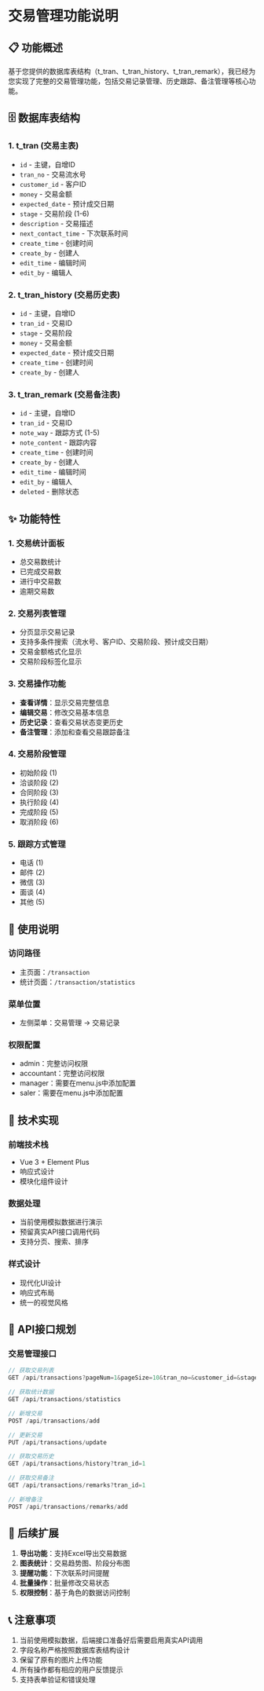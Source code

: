 # 交易管理功能说明

## 📋 功能概述

基于您提供的数据库表结构（t_tran、t_tran_history、t_tran_remark），我已经为您实现了完整的交易管理功能，包括交易记录管理、历史跟踪、备注管理等核心功能。

## 🗄️ 数据库表结构

### 1. t_tran (交易主表)
- `id` - 主键，自增ID
- `tran_no` - 交易流水号
- `customer_id` - 客户ID
- `money` - 交易金额
- `expected_date` - 预计成交日期
- `stage` - 交易阶段 (1-6)
- `description` - 交易描述
- `next_contact_time` - 下次联系时间
- `create_time` - 创建时间
- `create_by` - 创建人
- `edit_time` - 编辑时间
- `edit_by` - 编辑人

### 2. t_tran_history (交易历史表)
- `id` - 主键，自增ID
- `tran_id` - 交易ID
- `stage` - 交易阶段
- `money` - 交易金额
- `expected_date` - 预计成交日期
- `create_time` - 创建时间
- `create_by` - 创建人

### 3. t_tran_remark (交易备注表)
- `id` - 主键，自增ID
- `tran_id` - 交易ID
- `note_way` - 跟踪方式 (1-5)
- `note_content` - 跟踪内容
- `create_time` - 创建时间
- `create_by` - 创建人
- `edit_time` - 编辑时间
- `edit_by` - 编辑人
- `deleted` - 删除状态

## ✨ 功能特性

### 1. 交易统计面板
- 总交易数统计
- 已完成交易数
- 进行中交易数
- 逾期交易数

### 2. 交易列表管理
- 分页显示交易记录
- 支持多条件搜索（流水号、客户ID、交易阶段、预计成交日期）
- 交易金额格式化显示
- 交易阶段标签化显示

### 3. 交易操作功能
- **查看详情**：显示交易完整信息
- **编辑交易**：修改交易基本信息
- **历史记录**：查看交易状态变更历史
- **备注管理**：添加和查看交易跟踪备注

### 4. 交易阶段管理
- 初始阶段 (1)
- 洽谈阶段 (2)
- 合同阶段 (3)
- 执行阶段 (4)
- 完成阶段 (5)
- 取消阶段 (6)

### 5. 跟踪方式管理
- 电话 (1)
- 邮件 (2)
- 微信 (3)
- 面谈 (4)
- 其他 (5)

## 🚀 使用说明

### 访问路径
- 主页面：`/transaction`
- 统计页面：`/transaction/statistics`

### 菜单位置
- 左侧菜单：交易管理 → 交易记录

### 权限配置
- admin：完整访问权限
- accountant：完整访问权限
- manager：需要在menu.js中添加配置
- saler：需要在menu.js中添加配置

## 🔧 技术实现

### 前端技术栈
- Vue 3 + Element Plus
- 响应式设计
- 模块化组件设计

### 数据处理
- 当前使用模拟数据进行演示
- 预留真实API接口调用代码
- 支持分页、搜索、排序

### 样式设计
- 现代化UI设计
- 响应式布局
- 统一的视觉风格

## 📝 API接口规划

### 交易管理接口
```javascript
// 获取交易列表
GET /api/transactions?pageNum=1&pageSize=10&tran_no=&customer_id=&stage=

// 获取统计数据
GET /api/transactions/statistics

// 新增交易
POST /api/transactions/add

// 更新交易
PUT /api/transactions/update

// 获取交易历史
GET /api/transactions/history?tran_id=1

// 获取交易备注
GET /api/transactions/remarks?tran_id=1

// 新增备注
POST /api/transactions/remarks/add
```

## 🎯 后续扩展

1. **导出功能**：支持Excel导出交易数据
2. **图表统计**：交易趋势图、阶段分布图
3. **提醒功能**：下次联系时间提醒
4. **批量操作**：批量修改交易状态
5. **权限控制**：基于角色的数据访问控制

## 📞 注意事项

1. 当前使用模拟数据，后端接口准备好后需要启用真实API调用
2. 字段名称严格按照数据库表结构设计
3. 保留了原有的图片上传功能
4. 所有操作都有相应的用户反馈提示
5. 支持表单验证和错误处理
